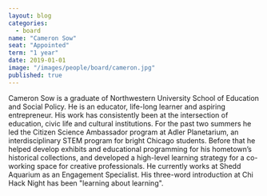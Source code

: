```yaml
---
layout: blog
categories: 
  - board
name: "Cameron Sow"
seat: "Appointed"
term: "1 year"
date: 2019-01-01
image: "/images/people/board/cameron.jpg"
published: true
---
```


Cameron Sow is a graduate of Northwestern University School of Education and Social Policy.  He is an educator, life-long learner and aspiring entrepreneur. His work has consistently been at the intersection of education, civic life and cultural institutions. For the past two summers he led the Citizen Science Ambassador program at Adler Planetarium, an interdisciplinary STEM program for bright Chicago students. Before that he helped develop exhibits and educational programming for his hometown’s historical collections, and developed a high-level learning strategy for a co-working space for creative professionals. He currently works at Shedd Aquarium as an Engagement Specialist. His three-word introduction at Chi Hack Night has been "learning about learning".